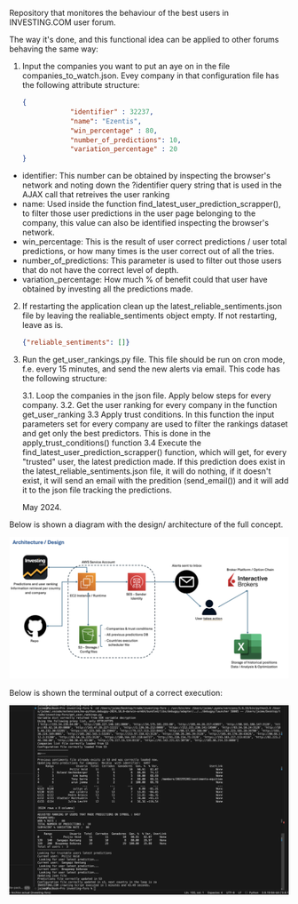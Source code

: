 Repository that monitores the behaviour of the best users in INVESTING.COM user forum.

The way it's done, and this functional idea can be applied to other forums behaving the same way:

1. Input the companies you want to put an aye on in the file companies_to_watch.json. Evey company in that configuration file has the following attribute structure:

    ````json
    {
                "identifier" : 32237, 
                "name": "Ezentis",
                "win_percentage" : 80,
                "number_of_predictions": 10,
                "variation_percentage" : 20
    }

* identifier: This number can be obtained by inspecting the browser's network and noting down the ?identifier query string that is used in the AJAX call that retreives the user ranking
* name: Used inside the function find_latest_user_prediction_scrapper(), to filter those user predictions in the user page belonging to the company, this value can also be identified inspecting the browser's network.
* win_percentage: This is the result of user correct predictions / user total predictions, or how many times is the user correct out of all the tries.
* number_of_predictions: This parameter is used to filter out those users that do not have the correct level of depth.
* variation_percentage: How much % of benefit could that user have obtained by investing all the predictions made.

2. If restarting the application clean up the latest_reliable_sentiments.json file by leaving the realiable_sentiments object empty. If not restarting, leave as is.

    ````json 
    {"reliable_sentiments": []}
    `````

3. Run the get_user_rankings.py file. This file should be run on cron mode, f.e. every 15 minutes, and send the new alerts via email. This code has the following structure:

    3.1. Loop the companies in the json file. Apply below steps for every company.
    3.2. Get the user ranking for every company in the function get_user_ranking
    3.3 Apply trust conditions. In this function the input parameters set for every company are used to filter the rankings dataset and get only the best predictors. This is done in the apply_trust_conditions() function
    3.4 Execute the find_latest_user_prediction_scrapper() function, which will get, for every "trusted" user, the latest prediction made. If this prediction does exist in the latest_reliable_sentiments.json file, it will do nothing, if it doesn't exist, it will send an email with the predition (send_email()) and it will add it to the json file tracking the predictions.

    May 2024.

Below is shown a diagram with the design/ architecture of the full concept.

![Arquitecture](resources/Arqui.png)

Below is shown the terminal output of a correct execution:

![Terminal Output](resources/Correct_execution.png)
